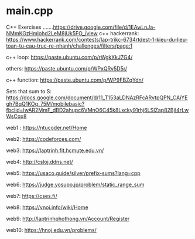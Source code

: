 # main.cpp
C++ Exercises
.......https://drive.google.com/file/d/1EAwLnJa-NMmKGzHmlohd2LeM8jUk5FO_/view
c++ hackerrank: https://www.hackerrank.com/contests/lap-trikc-6734rtdest-1-kieu-du-lieu-toan-tu-cau-truc-re-nhanh/challenges/filters/page:1

c++ loop: https://paste.ubuntu.com/p/rWgkXkJ7G4/

others: https://paste.ubuntu.com/p/WPxQRv5D5r/

c++ function: https://paste.ubuntu.com/p/WP9FBZqYdn/

Sets that sum to S: https://docs.google.com/document/d/11_T153aLDNAzRFcARvtpQPN_CAiYEgh7BqQ1KOq_75M/mobilebasic?fbclid=IwAR2MmF_dBD2ahupc6VMnO6C45k8Lxcky91rhj6LSlZap82BjI4rLwWsCqx8

web1 : https://ntucoder.net/Home

web2: https://codeforces.com/

web3: https://laptrinh.fit.hcmute.edu.vn/

web4: http://csloj.ddns.net/

web5: https://usaco.guide/silver/prefix-sums?lang=cpp

web6: https://judge.yosupo.jp/problem/static_range_sum

web7: https://cses.fi/

web8: https://vnoi.info/wiki/Home

web9: http://laptrinhphothong.vn/Account/Register

web10: https://hnoj.edu.vn/problems/
